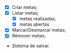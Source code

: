 - [x] Criar metas;
- [x] Listar metas;
    - [x] metas realizadas;
    - [x] metas abertas.
- [x] Marcar/Desmarcar metas;
- [x] Remover metas;
- Sistema de salvar.